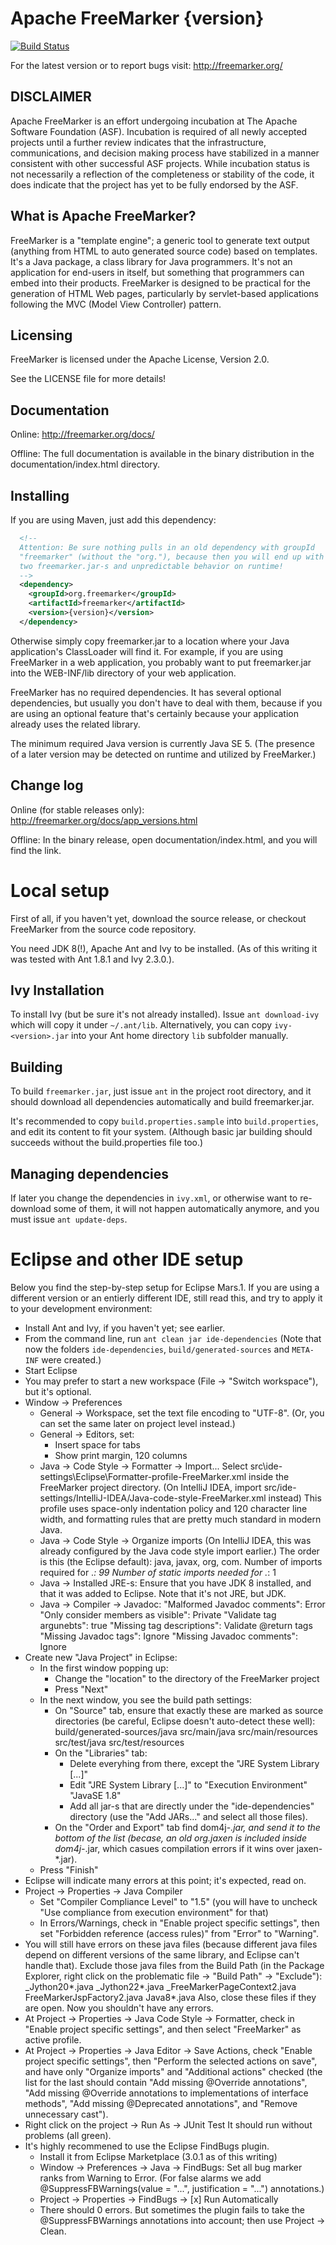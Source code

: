 Apache FreeMarker {version}
===========================

[![Build Status](https://travis-ci.org/apache/incubator-freemarker.svg?branch=2.3-gae)](https://travis-ci.org/apache/incubator-freemarker)

For the latest version or to report bugs visit:
http://freemarker.org/


DISCLAIMER
----------

Apache FreeMarker is an effort undergoing incubation at The Apache
Software Foundation (ASF). Incubation is required of all newly accepted
projects until a further review indicates that the infrastructure,
communications, and decision making process have stabilized in a manner
consistent with other successful ASF projects. While incubation status is
not necessarily a reflection of the completeness or stability of the
code, it does indicate that the project has yet to be fully endorsed by
the ASF.


What is Apache FreeMarker?
--------------------------

FreeMarker is a "template engine"; a generic tool to generate text
output (anything from HTML to auto generated source code) based on
templates. It's a Java package, a class library for Java programmers.
It's not an application for end-users in itself, but something that
programmers can embed into their products. FreeMarker is designed to
be practical for the generation of HTML Web pages, particularly by
servlet-based applications following the MVC (Model View Controller)
pattern.


Licensing
---------

FreeMarker is licensed under the Apache License, Version 2.0.

See the LICENSE file for more details!


Documentation
-------------

Online: http://freemarker.org/docs/

Offline: The full documentation is available in the binary distribution
in the documentation/index.html directory.


Installing
----------

If you are using Maven, just add this dependency:

```xml
  <!--
  Attention: Be sure nothing pulls in an old dependency with groupId
  "freemarker" (without the "org."), because then you will end up with
  two freemarker.jar-s and unpredictable behavior on runtime!
  -->
  <dependency>
    <groupId>org.freemarker</groupId>
    <artifactId>freemarker</artifactId>
    <version>{version}</version>
  </dependency>
```

Otherwise simply copy freemarker.jar to a location where your Java
application's ClassLoader will find it. For example, if you are using
FreeMarker in a web application, you probably want to put
freemarker.jar into the WEB-INF/lib directory of your web application.

FreeMarker has no required dependencies. It has several optional
dependencies, but usually you don't have to deal with them, because if
you are using an optional feature that's certainly because your
application already uses the related library.

The minimum required Java version is currently Java SE 5. (The presence
of a later version may be detected on runtime and utilized by
FreeMarker.)


Change log
----------

Online (for stable releases only):
http://freemarker.org/docs/app_versions.html

Offline:
In the binary release, open documentation/index.html, and you will find the
link.


Local setup
===========

First of all, if you haven't yet, download the source release, or checkout
FreeMarker from the source code repository.

You need JDK 8(!), Apache Ant and Ivy to be installed. (As of this writing
it was tested with Ant 1.8.1 and Ivy 2.3.0.). 


Ivy Installation
----------------

To install Ivy (but be sure it's not already installed). Issue
`ant download-ivy` which will copy it under `~/.ant/lib`. Alternatively, you
can copy `ivy-<version>.jar` into your Ant home directory `lib` subfolder
manually.


Building
--------

To build `freemarker.jar`, just issue `ant` in the project root directory, and
it should download all dependencies automatically and build freemarker.jar. 

It's recommended to copy `build.properties.sample` into `build.properties`,
and edit its content to fit your system. (Although basic jar building should
succeeds without the build.properties file too.)


Managing dependencies
---------------------

If later you change the dependencies in `ivy.xml`, or otherwise want to
re-download some of them, it will not happen automatically anymore, and you
must issue `ant update-deps`.


Eclipse and other IDE setup
===========================

Below you find the step-by-step setup for Eclipse Mars.1. If you are using a
different version or an entierly different IDE, still read this, and try to
apply it to your development environment:

- Install Ant and Ivy, if you haven't yet; see earlier.
- From the command line, run  `ant clean jar ide-dependencies`
  (Note that now the folders `ide-dependencies`, `build/generated-sources` and
  `META-INF` were created.)
- Start Eclipse
- You may prefer to start a new workspace (File -> "Switch workspace"), but
  it's optional.
- Window -> Preferences
  - General -> Workspace, set the text file encoding
    to "UTF-8". (Or, you can set the same later on project level instead.)
  - General -> Editors, set:
    - Insert space for tabs
    - Show print margin, 120 columns
  - Java -> Code Style -> Formatter -> Import...
    Select src\ide-settings\Eclipse\Formatter-profile-FreeMarker.xml
    inside the FreeMarker project directory.
    (On IntelliJ IDEA, import
    src/ide-settings/IntelliJ-IDEA/Java-code-style-FreeMarker.xml instead)
    This profile uses space-only indentation policy and 120 character line
    width, and formatting rules that are pretty much standard in modern Java.
  - Java -> Code Style -> Organize imports
    (On IntelliJ IDEA, this was already configured by the Java code style
    import earlier.)
    The order is this (the Eclipse default): java, javax, org, com.
    Number of imports required for .*: 99
    Number of static imports needed for .*: 1
  - Java -> Installed JRE-s:
    Ensure that you have JDK 8 installed, and that it was added to Eclipse.
    Note that it's not JRE, but JDK.
  - Java -> Compiler -> Javadoc:
    "Malformed Javadoc comments": Error
    "Only consider members as visible": Private
    "Validate tag argunebts": true
    "Missing tag descriptions": Validate @return tags
    "Missing Javadoc tags": Ignore
    "Missing Javadoc comments": Ignore
- Create new "Java Project" in Eclipse:
  - In the first window popping up:
    - Change the "location" to the directory of the FreeMarker project
    - Press "Next"
  - In the next window, you see the build path settings:
    - On "Source" tab, ensure that exactly these are marked as source
      directories (be careful, Eclipse doesn't auto-detect these well):
        build/generated-sources/java
        src/main/java
        src/main/resources
        src/test/java
        src/test/resources
    - On the "Libraries" tab:
      - Delete everyhing from there, except the "JRE System Library [...]"
      - Edit "JRE System Library [...]" to "Execution Environment" "JavaSE 1.8"
      - Add all jar-s that are directly under the "ide-dependencies" directory
        (use the "Add JARs..." and select all those files).
    - On the "Order and Export" tab find dom4j-*.jar, and send it to the
        bottom of the list (becase, an old org.jaxen is included inside
        dom4j-*.jar, which casues compilation errors if it wins over
        jaxen-*.jar).
   - Press "Finish"
- Eclipse will indicate many errors at this point; it's expected, read on.
- Project -> Properties -> Java Compiler
  - Set "Compiler Compliance Level" to "1.5" (you will have to uncheck
    "Use compliance from execution environment" for that)
  - In Errors/Warnings, check in "Enable project specific settings", then set
    "Forbidden reference (access rules)" from "Error" to "Warning".
- You will still have errors on these java files (because different java
  files depend on different versions of the same library, and Eclipse can't
  handle that). Exclude those java files from the Build Path (in the Package
  Explorer, right click on the problematic file -> "Build Path" -> "Exclude"):
    _Jython20*.java
    _Jython22*.java
    _FreeMarkerPageContext2.java
    FreeMarkerJspFactory2.java
    Java8*.java
  Also, close these files if they are open. Now you shouldn't have any errors.
- At Project -> Properties -> Java Code Style -> Formatter, check in "Enable
  project specific settings", and then select "FreeMarker" as active profile.
- At Project -> Properties -> Java Editor -> Save Actions, check "Enable project
  specific settings", then "Perform the selected actions on save", and have
  only "Organize imports" and "Additional actions" checked (the list for the
  last should contain "Add missing @Override annotations",
  "Add missing @Override annotations to implementations of interface methods",
  "Add missing @Deprecated annotations", and "Remove unnecessary cast").
- Right click on the project -> Run As -> JUnit Test
  It should run without problems (all green).
- It's highly recommened to use the Eclipse FindBugs plugin.
  - Install it from Eclipse Marketplace (3.0.1 as of this writing)
  - Window -> Preferences -> Java -> FindBugs:
    Set all bug marker ranks from Warning to Error. (For false alarms we add
    @SuppressFBWarnings(value = "...", justification = "...") annotations.)
  - Project -> Properties -> FindBugs -> [x] Run Automatically
  - There should 0 errors. But sometimes the plugin fails to take the
    @SuppressFBWarnings annotations into account; then use Project -> Clean. 
